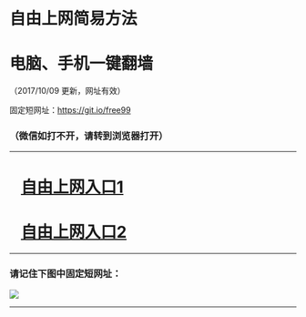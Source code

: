﻿# 自由上网简易方法

# 电脑、手机一键翻墙

（2017/10/09 更新，网址有效）

固定短网址：https://git.io/free99

### （微信如打不开，请转到浏览器打开）


***





# &nbsp;&nbsp; <a href="http://ft1968931719.fwq-tz-1001.info/fwqtz01.html?t=10090018543 " target="_blank">自由上网入口1</a>
# &nbsp;&nbsp; <a href="http://ft2915128441.fwq-tz-1002.info/fwqtz02.html?t=100900122803 " target="_blank">自由上网入口2</a>
***

### 请记住下图中固定短网址：

<img src="https://s3-us-west-2.amazonaws.com/fwq-1001/yjfq-20170905okok.png" /> 


***

